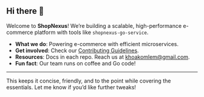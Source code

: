 

## Hi there 👋

Welcome to **ShopNexus**! We’re building a scalable, high-performance e-commerce platform with tools like `shopnexus-go-service`.

- **What we do**: Powering e-commerce with efficient microservices.  
- **Get involved**: Check our [Contributing Guidelines](CONTRIBUTING.md).  
- **Resources**: Docs in each repo. Reach us at [khoakomlem@gmail.com](mailto:khoakomlem@gmail.com).  
- **Fun fact**: Our team runs on coffee and Go code!  

---

This keeps it concise, friendly, and to the point while covering the essentials. Let me know if you’d like further tweaks!

